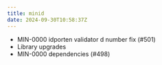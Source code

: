 ```yaml
---
title: minid
date: 2024-09-30T10:58:37Z
---
```

- MIN-0000 idporten validator d number fix (#501)
- Library upgrades
- MIN-0000 dependencies (#498)

